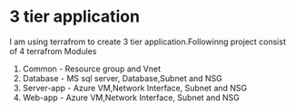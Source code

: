 # 3 tier application

I am using terrafrom to create 3 tier application.Followinng project consist of 4 terrafrom Modules <br />
1) Common - Resource group and Vnet
2) Database - MS sql server, Database,Subnet and NSG
3) Server-app - Azure VM,Network Interface, Subnet and NSG
4) Web-app - Azure VM,Network Interface, Subnet and NSG

